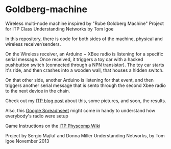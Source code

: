 Goldberg-machine
================

Wireless multi-node machine inspired by "Rube Goldberg Machine" 
Project for ITP Class Understanding Networks by Tom Igoe

In this repository, there is code for both sides of the machine, physical and wireless receiver/senders.

On the Wireless receiver, an Arduino + XBee radio is listening for a specific serial message. Once received, it triggers a toy car with a hacked pushbutton switch (connected through a NPN transistor). The toy car starts it's ride, and then crashes into a wooden wall, that houses a hidden switch. 

On that other side, another Arduino is listening for that event, and then triggers another serial message that is sento through the second Xbee radio to the next device in the chain.

Check out my [ITP blog post](http://itp.nyu.edu/~sam926/a-wireless-rube-goldberg-machine/) about this, some pictures, and soon, the results.

Also, this [Google Spreadhseet](https://docs.google.com/a/nyu.edu/spreadsheet/ccc?key=0AmAbQ-nKpWHidDVCdTREd1hzUDhQQzRWbWNxbHJPTEE&usp=drive_web#gid=0) might come in handy to understand how everybody's radio were setup
  
Game Instructions on the [ITP Physcomp Wiki](http://itp.nyu.edu/physcomp/Labs/XBeeTelephoneGame)
  
Project by Sergio Majluf and Donna Miller
Understanding Networks, by Tom Igoe
November 2013
